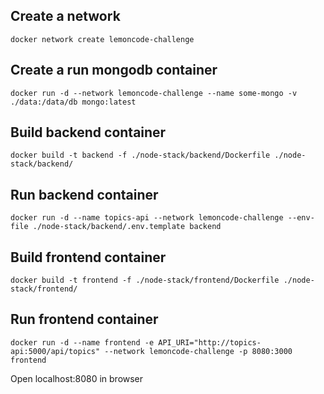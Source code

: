 ## Create a network
```
docker network create lemoncode-challenge
```
## Create a run mongodb container
```
docker run -d --network lemoncode-challenge --name some-mongo -v ./data:/data/db mongo:latest
```
## Build backend container
```
docker build -t backend -f ./node-stack/backend/Dockerfile ./node-stack/backend/
```
## Run backend container
```
docker run -d --name topics-api --network lemoncode-challenge --env-file ./node-stack/backend/.env.template backend
```
## Build frontend container
```
docker build -t frontend -f ./node-stack/frontend/Dockerfile ./node-stack/frontend/
```
 ## Run frontend container
```
docker run -d --name frontend -e API_URI="http://topics-api:5000/api/topics" --network lemoncode-challenge -p 8080:3000 frontend
```
Open localhost:8080 in browser